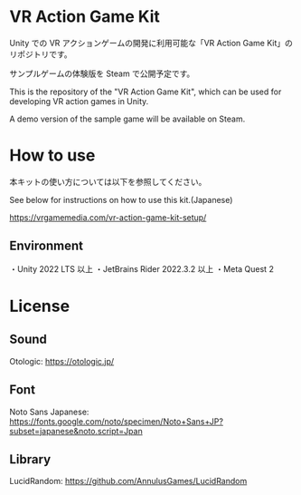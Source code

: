 # VR Action Game Kit

Unity での VR アクションゲームの開発に利用可能な「VR Action Game Kit」のリポジトリです。

サンプルゲームの体験版を Steam で公開予定です。

This is the repository of the "VR Action Game Kit", which can be used for developing VR action games in Unity.

A demo version of the sample game will be available on Steam.

# How to use

本キットの使い方については以下を参照してください。

See below for instructions on how to use this kit.(Japanese)

https://vrgamemedia.com/vr-action-game-kit-setup/

## Environment

・Unity 2022 LTS 以上
・JetBrains Rider 2022.3.2 以上
・Meta Quest 2

# License

## Sound

Otologic:
https://otologic.jp/

## Font

Noto Sans Japanese:
https://fonts.google.com/noto/specimen/Noto+Sans+JP?subset=japanese&noto.script=Jpan

## Library

LucidRandom:
https://github.com/AnnulusGames/LucidRandom
